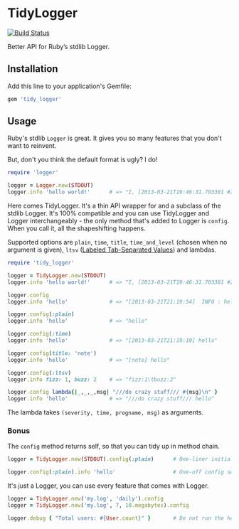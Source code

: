 # TidyLogger

[![Build Status](https://travis-ci.org/kenn/tidy_logger.png)](https://travis-ci.org/kenn/tidy_logger)

Better API for Ruby’s stdlib Logger.

## Installation

Add this line to your application's Gemfile:

```ruby
gem 'tidy_logger'
```

## Usage

Ruby's stdlib `Logger` is great. It gives you so many features that you don't want to reinvent.

But, don't you think the default format is ugly? I do!

```ruby
require 'logger'

logger = Logger.new(STDOUT)
logger.info 'hello world!'      # => "I, [2013-03-21T19:46:31.703381 #27585]  INFO -- : hello world!\n"
```

Here comes TidyLogger. It's a thin API wrapper for and a subclass of the stdlib Logger. It's 100% compatible and you can use TidyLogger and Logger interchangeably - the only method that's added to Logger is `config`. When you call it, all the shapeshifting happens.

Supported options are `plain`, `time`, `title`, `time_and_level` (chosen when no argument is given), `ltsv` ([Labeled Tab-Separated Values](http://ltsv.org)) and lambdas.

```ruby
require 'tidy_logger'

logger = TidyLogger.new(STDOUT)
logger.info 'hello world!'      # => "I, [2013-03-21T19:46:31.703381 #27585]  INFO -- : hello world!\n"

logger.config
logger.info 'hello'             # => "[2013-03-21T21:19:54]  INFO : hello"

logger.config(:plain)
logger.info 'hello'             # => "hello"

logger.config(:time)
logger.info 'hello'             # => "[2013-03-21T21:19:10] hello"

logger.config(title: 'note')
logger.info 'hello'             # => "[note] hello"

logger.config(:ltsv)
logger.info fizz: 1, buzz: 2    # => "fizz:1\tbuzz:2"

logger.config lambda{|_,_,_,msg| "///do crazy stuff/// #{msg}\n" }
logger.info 'hello'             # => "///do crazy stuff/// hello"
```

The lambda takes `(severity, time, progname, msg)` as arguments.

### Bonus

The `config` method returns self, so that you can tidy up in method chain.

```ruby
logger = TidyLogger.new(STDOUT).config(:plain)      # One-liner initialization

logger.config(:plain).info 'hello'                  # One-off config switch
```

It's just a Logger, you can use every feature that comes with Logger.

```ruby
logger = TidyLogger.new('my.log', 'daily').config
logger = TidyLogger.new('my.log', 7, 10.megabytes).config

logger.debug { "Total users: #{User.count}" }       # Do not run the heavy query on production
```
